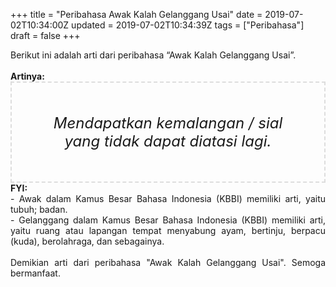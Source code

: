 +++
title = "Peribahasa Awak Kalah Gelanggang Usai"
date = 2019-07-02T10:34:00Z
updated = 2019-07-02T10:34:39Z
tags = ["Peribahasa"]
draft = false
+++

<div dir="ltr" style="text-align: left;" trbidi="on"><div style="text-align: justify;">Berikut ini adalah arti dari peribahasa “Awak Kalah Gelanggang Usai”.</div><br /><div style="text-align: justify;"><b>Artinya:</b></div><div style="border: 2px dashed #ddd; font-size: 24px; height: auto; margin: 0 auto; padding: 50px; text-align: center; width: auto;"><i>Mendapatkan kemalangan / sial yang tidak dapat diatasi lagi.</i></div><div style="text-align: justify;"><b>FYI:</b><br />- Awak dalam Kamus Besar Bahasa Indonesia (KBBI) memiliki arti, yaitu tubuh; badan.<br />- Gelanggang dalam Kamus Besar Bahasa Indonesia (KBBI) memiliki arti, yaitu ruang atau lapangan tempat menyabung ayam, bertinju, berpacu (kuda), berolahraga, dan sebagainya.<br /><br /></div><div style="text-align: justify;">Demikian arti dari peribahasa "Awak Kalah Gelanggang Usai". Semoga bermanfaat.</div></div>
